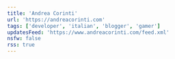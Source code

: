 ```yaml
---
title: 'Andrea Corinti'
url: 'https://andreacorinti.com'
tags: ['developer', 'italian', 'blogger', 'gamer']
updatesFeed: 'https://www.andreacorinti.com/feed.xml'
nsfw: false
rss: true
---
```

